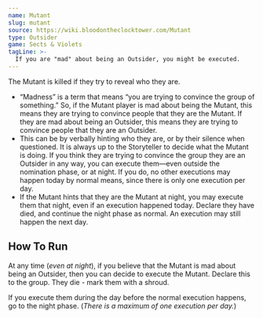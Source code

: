 ```yaml
---
name: Mutant
slug: mutant
source: https://wiki.bloodontheclocktower.com/Mutant
type: Outsider
game: Sects & Violets
tagLine: >-
  If you are "mad" about being an Outsider, you might be executed.
---
```


The Mutant is killed if they try to reveal who they are.

- “Madness” is a term that means “you are trying to convince the group
  of something.” So, if the Mutant player is mad about being the Mutant,
  this means they are trying to convince people that they are the
  Mutant. If they are mad about being an Outsider, this means they are
  trying to convince people that they are an Outsider.
- This can be by verbally hinting who they are, or by their silence when
  questioned. It is always up to the Storyteller to decide what the
  Mutant is doing. If you think they are trying to convince the group
  they are an Outsider in any way, you can execute them—even outside the
  nomination phase, or at night. If you do, no other executions may
  happen today by normal means, since there is only one execution per
  day.
- If the Mutant hints that they are the Mutant at night, you may execute
  them that night, even if an execution happened today. Declare they
  have died, and continue the night phase as normal. An execution may
  still happen the next day.

## How To Run

At any time (_even at night_), if you believe that the Mutant is mad
about being an Outsider, then you can decide to execute the Mutant.
Declare this to the group. They die - mark them with a shroud.

If you execute them during the day before the normal execution happens,
go to the night phase. (_There is a maximum of one execution per day._)
